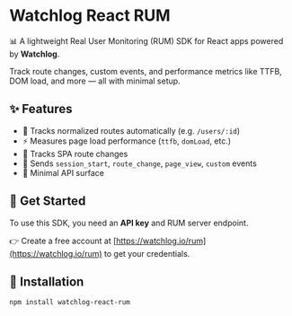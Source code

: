 # Watchlog React RUM

📊 A lightweight Real User Monitoring (RUM) SDK for React apps powered by **Watchlog**.

Track route changes, custom events, and performance metrics like TTFB, DOM load, and more — all with minimal setup.

## ✨ Features

- 📍 Tracks normalized routes automatically (e.g. `/users/:id`)
- ⚡ Measures page load performance (`ttfb`, `domLoad`, etc.)
- 🔁 Tracks SPA route changes
- 🧠 Sends `session_start`, `route_change`, `page_view`, `custom` events
- 💬 Minimal API surface

## 📝 Get Started

To use this SDK, you need an **API key** and RUM server endpoint.

👉 Create a free account at [https://watchlog.io/rum](https://watchlog.io/rum) to get your credentials.

## 🚀 Installation

```bash
npm install watchlog-react-rum
